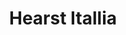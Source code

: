 ---
collection_archive: true
collection_category:
  - Award Winning
  - Award Winning
  - Portraits
  - Lifestyle
  - Color
  - Sports + Athletes
  - Editorial
collection_content: 
collection_cover: https://d1sf55qlb7p6hz.cloudfront.net/hearst-5.jpg
collection_cover_mobile: https://d1sf55qlb7p6hz.cloudfront.net/verticalcovers-25.jpg
collection_description: >-
  Showcasing the health benefits of sprinting set to the backdrop of 1930’s art
  deco.

    
   Winner in the 2016 _American Photography Annual: AP 32_
collection_description_alignment: center
collection_exhibition: []
collection_filter: Commissioned + Stock
collection_hidden: false
collection_meta: Gioa 
collection_press: []
collection_preview:
  - https://d1sf55qlb7p6hz.cloudfront.net/paris_covers-1.jpg
  - https://d1sf55qlb7p6hz.cloudfront.net/paris_covers-2.jpg
  - https://d1sf55qlb7p6hz.cloudfront.net/paris_covers-3.jpg
  - https://d1sf55qlb7p6hz.cloudfront.net/paris_covers-4.jpg
cover_image: https://d1sf55qlb7p6hz.cloudfront.net/social-20.jpg
date: 
hide_footer: true
layout: blocks
logo: 
navigation_theme: white
slug: paris
theme_color: #F4BEFF
title: Hearst Itallia
collection_awards:
  - content: |-
      **2016**  
      _AP 32: American Photography Annual 32_
    template: popup-text-element
collection_blocks:
  - _bookshop_name: collections/media-row-start
    row_alignment: between
  - _bookshop_name: collections/media-element
    block: media-element
    color: #FDE3BB
    image: https://d1sf55qlb7p6hz.cloudfront.net/hearst-1.jpg
    margin_left: 30
    margin_right: 0
    margin_y: 100
    width: 40
  - _bookshop_name: collections/media-row
    row_alignment: between
  - _bookshop_name: collections/media-element
    block: media-element
    color: #B7F5F8
    image: https://d1sf55qlb7p6hz.cloudfront.net/hearst-2.jpg
    margin_left: 5
    margin_y: 100
    width: 33
  - _bookshop_name: collections/media-element
    block: media-element
    color: #FECAC4
    image: https://d1sf55qlb7p6hz.cloudfront.net/hearst-3.jpg
    margin_left: 0
    margin_right: 15
    margin_y: 300
    width: 30
  - _bookshop_name: collections/media-row
    row_alignment: between
  - _bookshop_name: collections/media-element
    block: media-element
    color: #F5DFF8
    image: https://d1sf55qlb7p6hz.cloudfront.net/hearst-5.jpg
    margin_left: 0
    margin_y: 300
    width: 60
  - _bookshop_name: collections/media-element
    block: media-element
    color: #B2DDFD
    image: https://d1sf55qlb7p6hz.cloudfront.net/hearst-4.jpg
    margin_left: 0
    margin_right: 0
    margin_y: 100
    width: 33
  - _bookshop_name: collections/media-row
    row_alignment: between
  - _bookshop_name: collections/media-element
    block: media-element
    color: #C9F6F9
    image: https://d1sf55qlb7p6hz.cloudfront.net/hearst-6.jpg
    margin_left: 40
    margin_y: 100
    width: 40
  - _bookshop_name: collections/media-row
    row_alignment: between
  - _bookshop_name: collections/media-element
    block: media-element
    color: #FDEBEB
    image: https://d1sf55qlb7p6hz.cloudfront.net/hearst-7.jpg
    margin_left: 25
    margin_right: 0
    margin_y: 100
    width: 50
  - _bookshop_name: collections/media-row
    row_alignment: between
  - _bookshop_name: collections/media-element
    block: media-element
    color: #EDF6C8
    image: https://d1sf55qlb7p6hz.cloudfront.net/hearst-8.jpg
    margin_left: 10
    margin_right: 0
    margin_y: 100
    width: 30
  - _bookshop_name: collections/media-element
    block: media-element
    color: #E8F3F7
    image: https://d1sf55qlb7p6hz.cloudfront.net/hearst-9.jpg
    margin_left: 0
    margin_right: 5
    margin_y: 300
    width: 50
  - _bookshop_name: collections/media-row
    row_alignment: between
  - _bookshop_name: collections/media-element
    block: media-element
    color: #F9F3DD
    image: https://d1sf55qlb7p6hz.cloudfront.net/hearst-10.jpg
    margin_left: 10
    margin_right: 0
    margin_y: 100
    width: 60
  - _bookshop_name: collections/media-row
    row_alignment: between
  - _bookshop_name: collections/media-element
    block: media-element
    color: #D2ECFF
    image: https://d1sf55qlb7p6hz.cloudfront.net/hearst-12.jpg
    margin_left: 5
    margin_y: 400
    width: 33
  - _bookshop_name: collections/media-element
    block: media-element
    color: #DFF7F4
    image: https://d1sf55qlb7p6hz.cloudfront.net/hearst-11.jpg
    margin_left: 0
    margin_right: 10
    margin_y: 100
    width: 40
  - _bookshop_name: collections/media-row
    row_alignment: between
  - _bookshop_name: collections/media-element
    block: media-element
    color: #FEEEEE
    image: https://d1sf55qlb7p6hz.cloudfront.net/hearst-13.jpg
    margin_left: 30
    margin_y: 100
    width: 40
  - _bookshop_name: collections/media-row-end
---